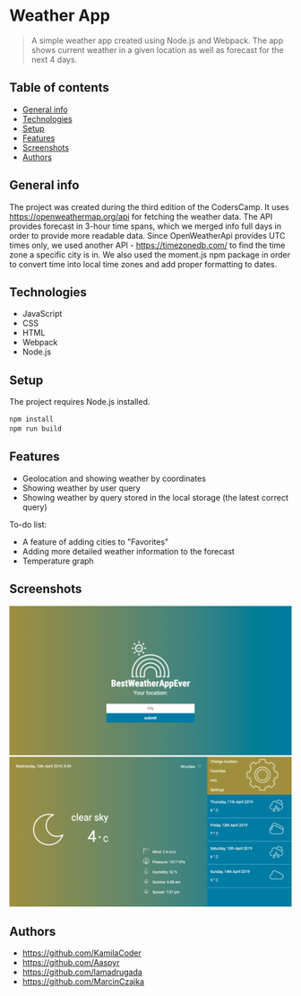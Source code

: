 # Weather App
> A simple weather app created using Node.js and Webpack. The app shows current weather in a given location as well as forecast for the next 4 days.

## Table of contents
* [General info](#general-info)
* [Technologies](#technologies)
* [Setup](#setup)
* [Features](#features)
* [Screenshots](#screenshots)
* [Authors](#authors)

## General info
The project was created during the third edition of the CodersCamp. It uses https://openweathermap.org/api for fetching the weather data.
The API provides forecast in 3-hour time spans, which we merged info full days in order to provide more readable data.
Since OpenWeatherApi provides UTC times only, we used another API - https://timezonedb.com/ to find the time zone a specific city is in.
We also used the moment.js npm package in order to convert time into local time zones and add proper formatting to dates.

## Technologies
* JavaScript
* CSS
* HTML
* Webpack
* Node.js

## Setup
The project requires Node.js installed.

```bash
npm install
npm run build
```

## Features

* Geolocation and showing weather by coordinates
* Showing weather by user query
* Showing weather by query stored in the local storage (the latest correct query)

To-do list:
* A feature of adding cities to "Favorites"
* Adding more detailed weather information to the forecast
* Temperature graph

## Screenshots

![Initial screen](./img/Initial_screen.png)
![Main screen](./img/main_screen.png)


## Authors
* https://github.com/KamilaCoder
* https://github.com/Aaspyr
* https://github.com/lamadrugada
* https://github.com/MarcinCzajka

